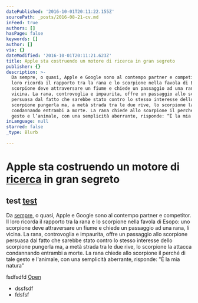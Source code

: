 ```yaml
---
datePublished: '2016-10-01T20:11:22.155Z'
sourcePath: _posts/2016-08-21-cv.md
inFeed: true
authors: []
hasPage: false
keywords: []
author: []
via: {}
dateModified: '2016-10-01T20:11:21.623Z'
title: Apple sta costruendo un motore di ricerca in gran segreto
publisher: {}
description: >-
  Da sempre, o quasi, Apple e Google sono al contempo partner e competitor. Il
  loro ricorda il rapporto tra la rana e lo scorpione nella favola di Esopo: uno
  scorpione deve attraversare un fiume e chiede un passaggio ad una rana, lì
  vicina. La rana, controvoglia e impaurita, offre un passaggio allo scorpione
  persuasa dal fatto che sarebbe stato contro lo stesso interesse dello
  scorpione pungerla ma, a metà strada tra le due rive, lo scorpione la attacca
  condannando entrambi a morte. La rana chiede allo scorpione il perché di tale
  gesto e l’animale, con una semplicità aberrante, risponde: “È la mia natura”
inLanguage: null
starred: false
_type: Blurb

---
```

# Apple sta costruendo un motore di [ricerca][0] in gran segreto

## test [test][0]

Da [sempre][0], o quasi, Apple e Google sono al contempo partner e competitor. Il loro ricorda il rapporto tra la rana e lo scorpione nella favola di Esopo: uno scorpione deve attraversare un fiume e chiede un passaggio ad una rana, lì vicina. La rana, controvoglia e impaurita, offre un passaggio allo scorpione persuasa dal fatto che sarebbe stato contro lo stesso interesse dello scorpione pungerla ma, a metà strada tra le due rive, lo scorpione la attacca condannando entrambi a morte. La rana chiede allo scorpione il perché di tale gesto e l'animale, con una semplicità aberrante, risponde: "È la mia natura"

fsdfsdfd
[Open][1]

* dssfsdf
* fdsfsf

[0]: http://www.google.com/ "google"
[1]: http://www.coo.com/